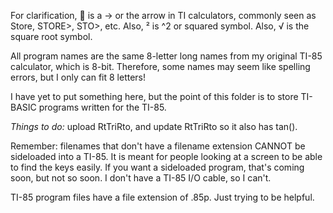 For clarification,  is a -> or the arrow in TI calculators, commonly seen as Store, STORE>, STO>, etc. Also, ² is ^2 or squared symbol. Also, √ is the square root symbol.

All program names are the same 8-letter long names from my original TI-85 calculator, which is 8-bit. Therefore, some names may seem like spelling errors, but I only can fit 8 letters!

I have yet to put something here, but the point of this folder is to store TI-BASIC programs written for the TI-85.

*Things to do:* upload RtTriRto, and update RtTriRto so it also has tan().

Remember: filenames that don't have a filename extension CANNOT be sideloaded into a TI-85. It is meant for people looking at a screen to be able to find the keys easily. If you want a sideloaded program, that's coming soon, but not so soon. I don't have a TI-85 I/O cable, so I can't.

TI-85 program files have a file extension of .85p. Just trying to be helpful.
